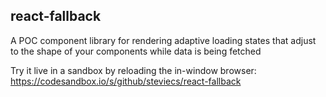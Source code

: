 ## react-fallback

A POC component library for rendering adaptive loading states that adjust to the shape of your components while data is being fetched

Try it live in a sandbox by reloading the in-window browser: https://codesandbox.io/s/github/steviecs/react-fallback
